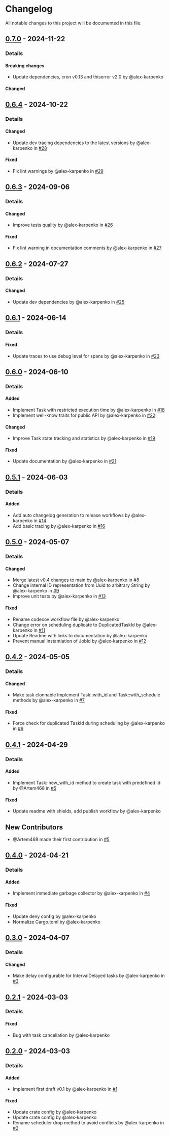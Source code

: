 # Changelog

All notable changes to this project will be documented in this file.

## [0.7.0] - 2024-11-22
### Details
#### Breaking changes
- Update dependencies, cron v0.13 and thiserror v2.0 by @alex-karpenko

#### Changed

## [0.6.4] - 2024-10-22
### Details
#### Changed
- Update dev tracing dependencies to the latest versions by @alex-karpenko in [#28](https://github.com/alex-karpenko/sacs/pull/28)

#### Fixed
- Fix lint warnings by @alex-karpenko in [#29](https://github.com/alex-karpenko/sacs/pull/29)

## [0.6.3] - 2024-09-06
### Details
#### Changed
- Improve tests quality by @alex-karpenko in [#26](https://github.com/alex-karpenko/sacs/pull/26)

#### Fixed
- Fix lint warning in documentation comments by @alex-karpenko in [#27](https://github.com/alex-karpenko/sacs/pull/27)

## [0.6.2] - 2024-07-27
### Details
#### Changed
- Update dev dependencies by @alex-karpenko in [#25](https://github.com/alex-karpenko/sacs/pull/25)

## [0.6.1] - 2024-06-14
### Details
#### Fixed
- Update traces to use debug level for spans by @alex-karpenko in [#23](https://github.com/alex-karpenko/sacs/pull/23)

## [0.6.0] - 2024-06-10
### Details
#### Added
- Implement Task with restricted execution time by @alex-karpenko in [#18](https://github.com/alex-karpenko/sacs/pull/18)
- Implement well-know traits for public API by @alex-karpenko in [#22](https://github.com/alex-karpenko/sacs/pull/22)

#### Changed
- Improve Task state tracking and statistics by @alex-karpenko in [#19](https://github.com/alex-karpenko/sacs/pull/19)

#### Fixed
- Update documentation by @alex-karpenko in [#21](https://github.com/alex-karpenko/sacs/pull/21)

## [0.5.1] - 2024-06-03
### Details
#### Added
- Add auto changelog generation to release workflows by @alex-karpenko in [#14](https://github.com/alex-karpenko/sacs/pull/14)
- Add basic tracing by @alex-karpenko in [#16](https://github.com/alex-karpenko/sacs/pull/16)

## [0.5.0] - 2024-05-07
### Details
#### Changed
- Merge latest v0.4 changes to main by @alex-karpenko in [#8](https://github.com/alex-karpenko/sacs/pull/8)
- Change internal ID representation from Uuid to arbitrary String by @alex-karpenko in [#9](https://github.com/alex-karpenko/sacs/pull/9)
- Improve unit tests by @alex-karpenko in [#13](https://github.com/alex-karpenko/sacs/pull/13)

#### Fixed
- Rename codecov workflow file by @alex-karpenko
- Change error on scheduling duplicate to DuplicatedTaskId by @alex-karpenko in [#11](https://github.com/alex-karpenko/sacs/pull/11)
- Update Readme with links to documentation by @alex-karpenko
- Prevent manual instantiation of JobId by @alex-karpenko in [#12](https://github.com/alex-karpenko/sacs/pull/12)

## [0.4.2] - 2024-05-05
### Details
#### Changed
- Make task clonnable Implement Task::with_id and Task::with_schedule methods by @alex-karpenko in [#7](https://github.com/alex-karpenko/sacs/pull/7)

#### Fixed
- Force check for duplicated TaskId during scheduling by @alex-karpenko in [#6](https://github.com/alex-karpenko/sacs/pull/6)

## [0.4.1] - 2024-04-29
### Details
#### Added
- Implement Task::new_with_id method to create task with predefined Id by @Artem468 in [#5](https://github.com/alex-karpenko/sacs/pull/5)

#### Fixed
- Update readme with shields, add publish workflow by @alex-karpenko

## New Contributors
* @Artem468 made their first contribution in [#5](https://github.com/alex-karpenko/sacs/pull/5)

## [0.4.0] - 2024-04-21
### Details
#### Added
- Implement immediate garbage collector by @alex-karpenko in [#4](https://github.com/alex-karpenko/sacs/pull/4)

#### Fixed
- Update deny config by @alex-karpenko
- Normalize Cargo.toml by @alex-karpenko

## [0.3.0] - 2024-04-07
### Details
#### Changed
- Make delay configurable for IntervalDelayed tasks by @alex-karpenko in [#3](https://github.com/alex-karpenko/sacs/pull/3)

## [0.2.1] - 2024-03-03
### Details
#### Fixed
- Bug with task cancellation by @alex-karpenko

## [0.2.0] - 2024-03-03
### Details
#### Added
- Implement first draft v0.1 by @alex-karpenko in [#1](https://github.com/alex-karpenko/sacs/pull/1)

#### Fixed
- Update crate config by @alex-karpenko
- Update crate config by @alex-karpenko
- Rename scheduler drop method to avoid conflicts by @alex-karpenko in [#2](https://github.com/alex-karpenko/sacs/pull/2)

[0.7.0]: https://github.com/alex-karpenko/sacs/compare/v0.6.4..v0.7.0
[0.6.4]: https://github.com/alex-karpenko/sacs/compare/v0.6.3..v0.6.4
[0.6.3]: https://github.com/alex-karpenko/sacs/compare/v0.6.2..v0.6.3
[0.6.2]: https://github.com/alex-karpenko/sacs/compare/v0.6.1..v0.6.2
[0.6.1]: https://github.com/alex-karpenko/sacs/compare/v0.6.0..v0.6.1
[0.6.0]: https://github.com/alex-karpenko/sacs/compare/v0.5.1..v0.6.0
[0.5.1]: https://github.com/alex-karpenko/sacs/compare/v0.5.0..v0.5.1
[0.5.0]: https://github.com/alex-karpenko/sacs/compare/v0.4.2..v0.5.0
[0.4.2]: https://github.com/alex-karpenko/sacs/compare/v0.4.1..v0.4.2
[0.4.1]: https://github.com/alex-karpenko/sacs/compare/v0.4.0..v0.4.1
[0.4.0]: https://github.com/alex-karpenko/sacs/compare/v0.3.0..v0.4.0
[0.3.0]: https://github.com/alex-karpenko/sacs/compare/v0.2.1..v0.3.0
[0.2.1]: https://github.com/alex-karpenko/sacs/compare/v0.2.0..v0.2.1
[0.2.0]: https://github.com/alex-karpenko/sacs/compare/v0.0.0..v0.2.0

<!-- generated by git-cliff -->
